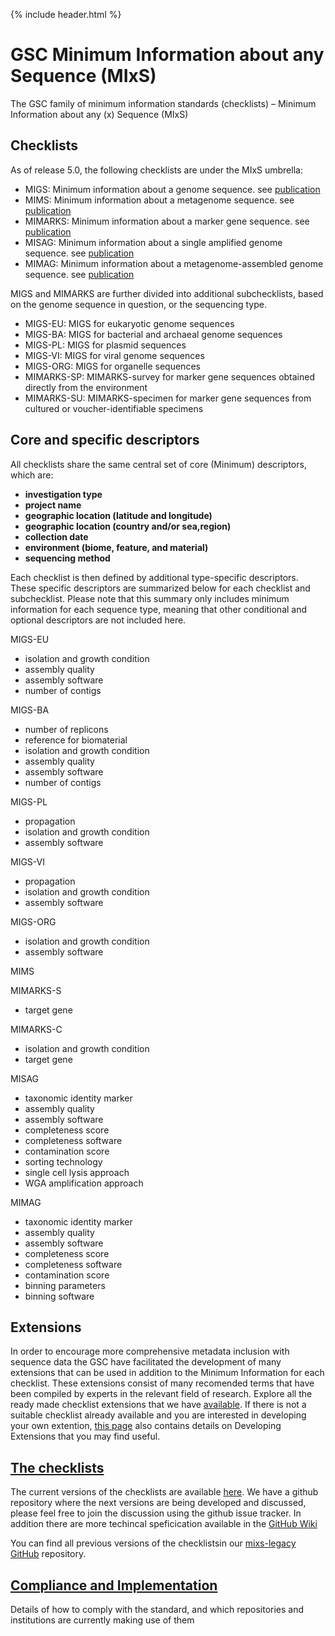 {% include header.html %}


# GSC Minimum Information about any Sequence (MIxS)

The GSC family of minimum information standards (checklists) – Minimum Information about any (x) Sequence (MIxS)

## Checklists

As of release 5.0, the following checklists are under the MIxS umbrella:
- MIGS: Minimum information about a genome sequence. see [publication](https://pubmed.ncbi.nlm.nih.gov/18464787)
- MIMS: Minimum information about a metagenome sequence. see [publication](https://pubmed.ncbi.nlm.nih.gov/18479204/)
- MIMARKS: Minimum information about a marker gene sequence. see [publication](https://pubmed.ncbi.nlm.nih.gov/21552244/)
- MISAG: Minimum information about a single amplified genome sequence. see [publication]()
- MIMAG: Minimum information about a metagenome-assembled genome sequence. see [publication]()

MIGS and MIMARKS are further divided into additional subchecklists, based on the genome sequence in question, or the sequencing type.
- MIGS-EU: MIGS for eukaryotic genome sequences
- MIGS-BA: MIGS for bacterial and archaeal genome sequences
- MIGS-PL: MIGS for plasmid sequences
- MIGS-VI: MIGS for viral genome sequences
- MIGS-ORG: MIGS for organelle sequences
- MIMARKS-SP: MIMARKS-survey  for marker gene sequences obtained directly from the environment
- MIMARKS-SU: MIMARKS-specimen for marker gene sequences from cultured or voucher-identifiable specimens


## Core and specific descriptors
All checklists share the same central set of core (Minimum) descriptors, which are:
- **investigation type**
- **project name**
- **geographic location (latitude and longitude)**
- **geographic location (country and/or sea,region)**
- **collection date**
- **environment (biome, feature, and material)**
- **sequencing method**

Each checklist is then defined by additional type-specific descriptors. These specific descriptors are summarized below for each checklist and subchecklist. Please note that this summary only includes minimum information for each sequence type, meaning that other conditional and optional descriptors are not included here. 

MIGS-EU
- isolation and growth condition
- assembly quality
- assembly software
- number of contigs

MIGS-BA
- number of replicons
- reference for biomaterial
- isolation and growth condition
- assembly quality
- assembly software
- number of contigs

MIGS-PL
- propagation
- isolation and growth condition
- assembly software

MIGS-VI
- propagation
- isolation and growth condition
- assembly software

MIGS-ORG
- isolation and growth condition
- assembly software

MIMS

MIMARKS-S
- target gene

MIMARKS-C
- isolation and growth condition
- target gene

MISAG
- taxonomic identity marker
- assembly quality
- assembly software
- completeness score
- completeness software
- contamination score 
- sorting technology
- single cell lysis approach
- WGA amplification approach

MIMAG
- taxonomic identity marker
- assembly quality
- assembly software
- completeness score
- completeness software
- contamination score 
- binning parameters
- binning software

## Extensions
In order to encourage more comprehensive metadata inclusion with sequence data the GSC have facilitated the development of many extensions that can be used in addition to the Minimum Information for each checklist. These extensions consist of many recomended terms that have been compiled by experts in the relevant field of research. Explore all the ready made checklist extensions that we have [available](standards/mixs-ext-and-profiles.html).
If there is not a suitable checklist already available and you are interested in developing your own extention, [this page](standards/mixs-ext-and-profiles.html) also contains details on Developing Extensions that you may find useful.


## [The checklists](standards/mixs.html)
The current versions of the checklists are available [here](standards/mixs.html). 
We have a github repository where the next versions are being developed and discussed, please feel free to join the discussion using the github issue tracker.
In addition there are more techincal speficication available in the [GitHub Wiki](https://github.com/GenomicsStandardsConsortium/mixs/wiki)

You can find all previous versions of the checklistsin our [mixs-legacy GitHub](https://github.com/GenomicsStandardsConsortium/mixs-legacy) repository.

## [Compliance and Implementation](standards/compliance.html)
Details of how to comply with the standard, and which repositories and institutions are currently making use of them


